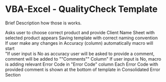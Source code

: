 # VBA-Excel - QualityCheck Template
Brief Description how those is works.

Asks user to choose correct product and provide Client Name	
Sheet with selected product appears	
Saving template with correct naming convention	
If user make any changes in Accuracy (column) automatically macro will start	
"If user input is No as accuracy user will be asked to provide a comment, comment will be added to ""Comments"" Column"	
If user input is No, macro is adding relevant Error Code in "Error Code" column	
Each Error Code with provided comment is shown at the bottom of template in Consolidated Error Section 	
